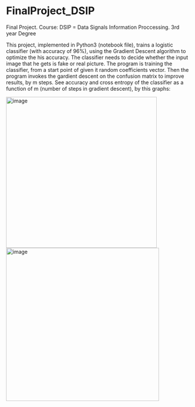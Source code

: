 # FinalProject_DSIP
Final Project. Course: DSIP = Data Signals Information Proccessing. 3rd year Degree

This project, implemented in Python3 (notebook file), trains a logistic classifier (with accuracy of 96%), using the Gradient Descent algorithm to optimize the his accuracy. The classifier needs to decide whether the input image that he gets is fake or real picture. The program is training the classifier, from a start point of given it random coefficients vector. Then the program invokes the gardient descent on the confusion matrix to improve results, by m steps. See accuracy and cross entropy of the classifier as a function of m (number of steps in gradient descent), by this graphs:

<img width="410" alt="image" src="https://user-images.githubusercontent.com/58309185/183515520-e61507a8-6ebe-478a-a11d-9066708c1681.png">

<img width="416" alt="image" src="https://user-images.githubusercontent.com/58309185/183515583-e381e428-cb45-4ae6-9972-cfa9896eb39e.png">

